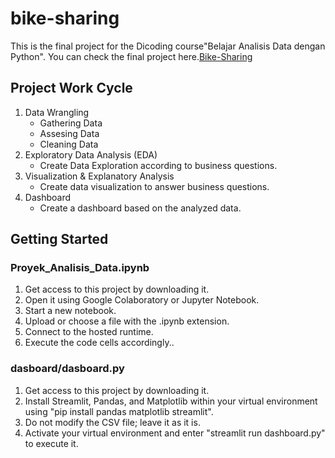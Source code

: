 # bike-sharing 
This is the final project for the Dicoding course"Belajar Analisis Data dengan Python". 
You can check the final project here.[Bike-Sharing](https://bike-sharing-zuh7op3nt2hnhve2krube6.streamlit.app/)

## Project Work Cycle
1. Data Wrangling
   - Gathering Data
   - Assesing Data
   - Cleaning Data
2. Exploratory Data Analysis (EDA)
   - Create Data Exploration according to business questions.
3. Visualization & Explanatory Analysis
   - Create data visualization to answer business questions. 
4. Dashboard
   - Create a dashboard based on the analyzed data.

## Getting Started
### Proyek_Analisis_Data.ipynb
1. Get access to this project by downloading it.
2. Open it using Google Colaboratory or Jupyter Notebook.
3. Start a new notebook.
4. Upload or choose a file with the .ipynb extension.
5. Connect to the hosted runtime.
6. Execute the code cells accordingly..

### dasboard/dasboard.py
1. Get access to this project by downloading it.
2. Install Streamlit, Pandas, and Matplotlib within your virtual environment using "pip install pandas matplotlib streamlit".
3. Do not modify the CSV file; leave it as it is.
4. Activate your virtual environment and enter "streamlit run dashboard.py" to execute it.
